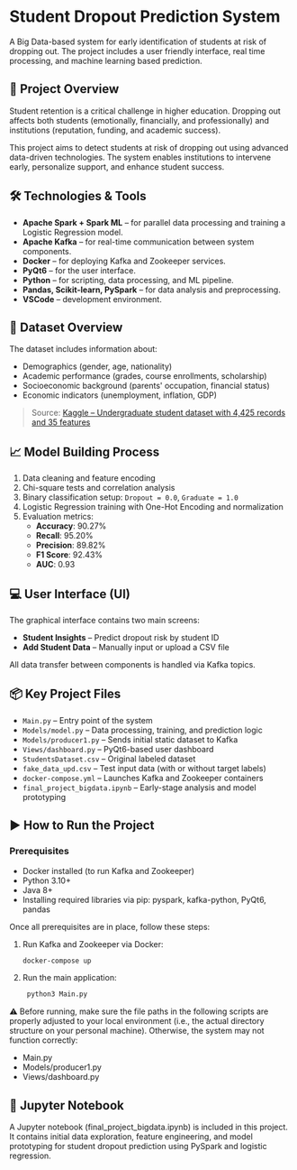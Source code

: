 # Student Dropout Prediction System

A Big Data-based system for early identification of students at risk of dropping out. 
The project includes a user friendly interface, real time processing, and machine learning based prediction.

## 📌 Project Overview

Student retention is a critical challenge in higher education. Dropping out affects both students (emotionally, financially, and professionally) and institutions (reputation, funding, and academic success).

This project aims to detect students at risk of dropping out using advanced data-driven technologies. The system enables institutions to intervene early, personalize support, and enhance student success.

## 🛠 Technologies & Tools

- **Apache Spark + Spark ML** – for parallel data processing and training a Logistic Regression model.
- **Apache Kafka** – for real-time communication between system components.
- **Docker** – for deploying Kafka and Zookeeper services.
- **PyQt6** – for the user interface.
- **Python** – for scripting, data processing, and ML pipeline.
- **Pandas, Scikit-learn, PySpark** – for data analysis and preprocessing.
- **VSCode** – development environment.

## 📁 Dataset Overview

The dataset includes information about:
- Demographics (gender, age, nationality)
- Academic performance (grades, course enrollments, scholarship)
- Socioeconomic background (parents' occupation, financial status)
- Economic indicators (unemployment, inflation, GDP)

> Source: [Kaggle – Undergraduate student dataset with 4,425 records and 35 features](https://www.kaggle.com/datasets/thedevastator/higher-education-predictors-of-student-retention)


## 📈 Model Building Process

1. Data cleaning and feature encoding
2. Chi-square tests and correlation analysis
3. Binary classification setup: `Dropout = 0.0`, `Graduate = 1.0`
4. Logistic Regression training with One-Hot Encoding and normalization
5. Evaluation metrics:
   - **Accuracy**: 90.27%
   - **Recall**: 95.20%
   - **Precision**: 89.82%
   - **F1 Score**: 92.43%
   - **AUC**: 0.93

## 💻 User Interface (UI)

The graphical interface contains two main screens:
- **Student Insights** – Predict dropout risk by student ID
- **Add Student Data** – Manually input or upload a CSV file

All data transfer between components is handled via Kafka topics.

## 📦 Key Project Files

- `Main.py` – Entry point of the system
- `Models/model.py` – Data processing, training, and prediction logic
- `Models/producer1.py` – Sends initial static dataset to Kafka
- `Views/dashboard.py` – PyQt6-based user dashboard
- `StudentsDataset.csv` – Original labeled dataset
- `fake_data_upd.csv` – Test input data (with or without target labels)
- `docker-compose.yml` – Launches Kafka and Zookeeper containers
- `final_project_bigdata.ipynb` – Early-stage analysis and model prototyping

## ▶️ How to Run the Project

### Prerequisites

- Docker installed (to run Kafka and Zookeeper)
- Python 3.10+
- Java 8+
- Installing required libraries via pip: pyspark, kafka-python, PyQt6, pandas

Once all prerequisites are in place, follow these steps:

1. Run Kafka and Zookeeper via Docker:
    ```bash
    docker-compose up
2. Run the main application:
   ```bash
    python3 Main.py
⚠️ Before running, make sure the file paths in the following scripts are properly adjusted to your local environment (i.e., the actual directory structure on your personal machine). Otherwise, the system may not function correctly:

- Main.py
- Models/producer1.py
- Views/dashboard.py

## 📓 Jupyter Notebook
A Jupyter notebook (final_project_bigdata.ipynb) is included in this project. It contains initial data exploration, feature engineering, and model prototyping for student dropout prediction using PySpark and logistic regression.

